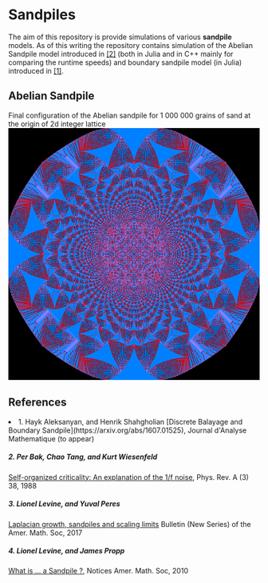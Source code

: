 # Sandpiles

The aim of this repository is provide simulations of various **sandpile** models.
As of this writing the repository contains simulation of the Abelian Sandpile model introduced in <a href="#ref-BTW">[2]</a> (both in Julia and in C++ mainly for comparing the runtime speeds) and boundary sandpile model (in Julia) introduced in <a href="#ref-AS">[1]</a>.

## Abelian Sandpile


Final configuration of the Abelian sandpile for 1 000 000 grains of sand at the origin of 2d integer lattice
![Abelian Sandpile with 1 million grains of sand](https://github.com/hayk314/Sandpiles/blob/master/C%2B%2B/AbelSand/Debug/Abel1000000.png)


## References

<li id="ref-AS">1. Hayk Aleksanyan, and Henrik Shahgholian [Discrete Balayage and Boundary Sandpile](https://arxiv.org/abs/1607.01525), Journal d'Analyse Mathematique (to appear) </li> 


<h5 id="ref-BTW">2. Per Bak, Chao Tang, and Kurt Wiesenfeld</h5>

[Self-organized criticality: An explanation of the 1/f noise](https://journals.aps.org/prl/abstract/10.1103/PhysRevLett.59.381), Phys. Rev. A (3) 38, 1988

<h5 id="ref-LPer">3. Lionel Levine, and Yuval Peres</h5>

[Laplacian growth, sandpiles and scaling limits](https://arxiv.org/abs/1611.00411) Bulletin (New Series) of the Amer. Math. Soc, 2017

<h5 id="ref-LProp">4. Lionel Levine, and James Propp</h5>

[What is ... a Sandpile ?](https://www.ams.org/notices/201008/rtx100800976p.pdf), Notices Amer. Math. Soc, 2010

